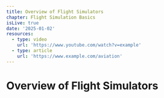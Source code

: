 ```yaml
---
title: Overview of Flight Simulators
chapter: Flight Simulation Basics
isLive: true
date: '2025-01-02'
resources:
  - type: video
    url: 'https://www.youtube.com/watch?v=example'
  - type: article
    url: 'https://www.example.com/aviation'
---
```


# Overview of Flight Simulators
